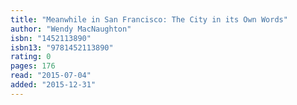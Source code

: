 ```yaml
---
title: "Meanwhile in San Francisco: The City in its Own Words"
author: "Wendy MacNaughton"
isbn: "1452113890"
isbn13: "9781452113890"
rating: 0
pages: 176
read: "2015-07-04"
added: "2015-12-31"
---
```


